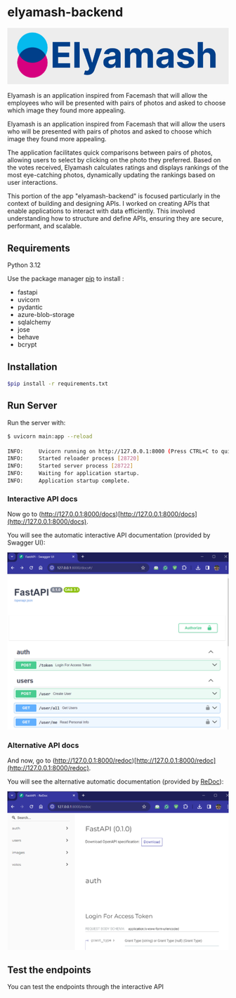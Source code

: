 # elyamash-backend

![1707384922026](image/README/1707384922026.png)

Elyamash is an application inspired from Facemash that will allow the employees who will be presented with pairs of photos and asked to choose which image they found more appealing.

Elyamash is an application inspired from Facemash that will allow the users who will be presented with pairs of photos and asked to choose which image they found more appealing.

The application facilitates quick comparisons between pairs of photos, allowing users to select by clicking on the photo they preferred. Based on the votes received, Elyamash calculates ratings and displays rankings of the most eye-catching photos, dynamically updating the rankings based on user interactions.

This portion of the app "elyamash-backend" is focused particularly in the context of building and designing APIs. I worked on creating APIs that enable applications to interact with data efficiently. This involved understanding how to structure and define APIs, ensuring they are secure, performant, and scalable.

## Requirements

Python 3.12

Use the package manager [pip](https://pip.pypa.io/en/stable/) to install :

* fastapi
* uvicorn
* pydantic
* azure-blob-storage
* sqlalchemy
* jose
* behave
* bcrypt

## Installation

```bash
$pip install -r requirements.txt
```

## Run Server

Run the server with:

```bash
$ uvicorn main:app --reload

INFO:     Uvicorn running on http://127.0.0.1:8000 (Press CTRL+C to quit)
INFO:     Started reloader process [28720]
INFO:     Started server process [28722]
INFO:     Waiting for application startup.
INFO:     Application startup complete.
```

### Interactive API docs

Now go to (http://127.0.0.1:8000/docs)[http://127.0.0.1:8000/docs](http://127.0.0.1:8000/docs).

You will see the automatic interactive API documentation (provided by Swagger UI):

![1707384633088](image/README/1707384633088.png)

### Alternative API docs

And now, go to (http://127.0.0.1:8000/redoc)[http://127.0.0.1:8000/redoc](http://127.0.0.1:8000/redoc).

You will see the alternative automatic documentation (provided by [ReDoc](https://github.com/Rebilly/ReDoc)):

![1707384807936](image/README/1707384807936.png)

## Test the endpoints

You can test the endpoints through the interactive API
